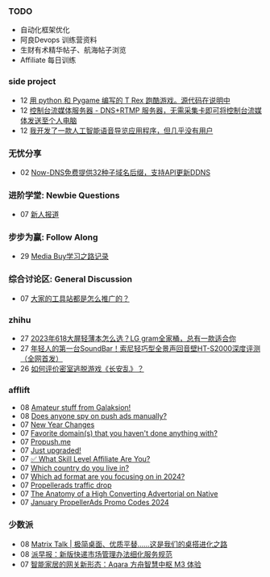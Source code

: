 ### TODO
-  自动化框架优化
-  阿良Devops 训练营资料
-  生财有术精华帖子、航海帖子浏览
-  Affiliate 每日训练

### side project
<!-- sideproject:START -->
-  12 [用 python 和 Pygame 编写的 T Rex 跑酷游戏。源代码在说明中](https://www.youtube.com/watch?v=pZySIXSelCA)
-  12 [控制台流媒体服务器 - DNS+RTMP 服务器，无需采集卡即可将控制台流媒体发送至个人电脑](https://github.com/Aioros/console-streaming-server)
-  12 [我开发了一款人工智能语音导览应用程序，但几乎没有用户](https://www.reddit.com/r/SideProject/comments/18gpp0e/ive_built_an_ai_audio_tour_app_but_have_almost_no/)<!-- sideproject:END -->


### 无忧分享
<!-- ruyo:START -->
-  02 [Now-DNS免费提供32种子域名后缀，支持API更新DDNS](https://51.ruyo.net/18589.html)<!-- ruyo:END -->

### 进阶学堂: Newbie Questions
<!-- advertcn1:START -->
-  07 [新人报道](https://www.advertcn.com/thread-113582-1-1.html)<!-- advertcn1:END -->

### 步步为赢: Follow Along
<!-- advertcn2:START -->
-  29 [Media Buy学习之路记录](https://www.advertcn.com/thread-113493-1-1.html)<!-- advertcn2:END -->

### 综合讨论区: General Discussion
<!-- advertcn3:START -->
-  07 [大家的工具站都是怎么推广的？](https://www.advertcn.com/thread-113578-1-1.html)<!-- advertcn3:END -->


### zhihu
<!-- zhihu:START -->
-  27 [2023年618大屏轻薄本怎么选？LG gram全家桶，总有一款适合你](http://zhuanlan.zhihu.com/p/632641888?utm_campaign=rss&utm_medium=rss&utm_source=rss&utm_content=title)
-  27 [年轻人的第一台SoundBar！索尼轻巧型全景声回音壁HT-S2000深度评测（全网首发）](http://zhuanlan.zhihu.com/p/630990296?utm_campaign=rss&utm_medium=rss&utm_source=rss&utm_content=title)
-  26 [如何评价密室逃脱游戏《长安乱》？](http://www.zhihu.com/question/563950552/answer/3045961312?utm_campaign=rss&utm_medium=rss&utm_source=rss&utm_content=title)<!-- zhihu:END -->

### afflift
<!-- afflift:START -->
-  08 [Amateur stuff from Galaksion!](https://afflift.com/f/threads/amateur-stuff-from-galaksion.12400/)
-  08 [Does anyone spy on push ads manually?](https://afflift.com/f/threads/does-anyone-spy-on-push-ads-manually.10890/)
-  07 [New Year Changes](https://afflift.com/f/threads/new-year-changes.12394/)
-  07 [Favorite domain&lpar;s&rpar; that you haven&#39;t done anything with?](https://afflift.com/f/threads/favorite-domain-s-that-you-havent-done-anything-with.12187/)
-  07 [Propush.me](https://afflift.com/f/threads/propush-me.12367/)
-  07 [Just upgraded!](https://afflift.com/f/threads/just-upgraded.12419/)
-  07 [✅ What Skill Level Affiliate Are You?](https://afflift.com/f/threads/%E2%9C%85-what-skill-level-affiliate-are-you.7860/)
-  07 [Which country do you live in?](https://afflift.com/f/threads/which-country-do-you-live-in.65/)
-  07 [Which ad format are you focusing on in 2024?](https://afflift.com/f/threads/which-ad-format-are-you-focusing-on-in-2024.12222/)
-  07 [Propellerads traffic drop](https://afflift.com/f/threads/propellerads-traffic-drop.12404/)
-  07 [The Anatomy of a High Converting Advertorial on Native](https://afflift.com/f/threads/the-anatomy-of-a-high-converting-advertorial-on-native.10707/)
-  07 [January PropellerAds Promo Codes 2024](https://afflift.com/f/threads/january-propellerads-promo-codes-2024.12417/)<!-- afflift:END -->

### 少数派
<!-- sspai:START -->
-  08 [Matrix Talk | 极简桌面、优质平替……这是我们的桌搭进化之路](https://sspai.com/post/85556)
-  08 [派早报：新版快递市场管理办法细化服务规范](https://sspai.com/post/85637)
-  07 [智能家居的网关新形态：Aqara 方舟智慧中枢 M3 体验](https://sspai.com/post/85621)<!-- sspai:END -->
